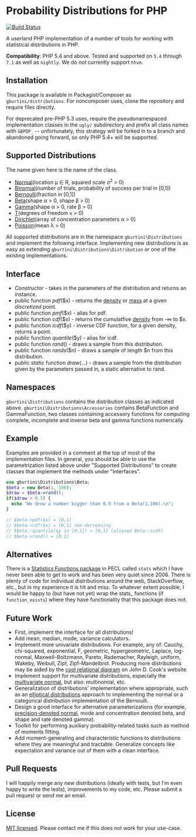 # Probability Distributions for PHP

[![Build Status](https://travis-ci.org/gburtini/Probability-Distributions-for-PHP.svg)](https://travis-ci.org/gburtini/Probability-Distributions-for-PHP.svg)

A userland PHP implementation of a number of tools for working with statistical distributions in PHP.

**Compatibility**: PHP 5.4 and above. Tested and supported on `5.4` through `7.1` as well as `nightly`. We do _not_ currently support `hhvm`.

## Installation

This package is available in Packagist/Composer as `gburtini/distributions`. For noncomposer uses, clone the repository and require files directly.

For deprecated pre-PHP 5.3 uses, require the pseudonamespaced implementation classes in the `ugly/` subdirectory and prefix all class names with `GBPDP_` -- unfortunately, this strategy will be forked in to a branch and abandoned going forward, so only PHP 5.4+ will be supported.

## Supported Distributions

The name given here is the name of the class.

* [Normal](https://en.wikipedia.org/wiki/Normal_distribution)(location μ ∈ R, squared scale σ<sup>2</sup> > 0)
* [Binomial](https://en.wikipedia.org/wiki/Binomial_distribution)(number of trials, probability of success per trial in [0,1])
* [Bernoulli](https://en.wikipedia.org/wiki/Bernoulli_distribution)(fraction in [0,1])
* [Beta](https://en.wikipedia.org/wiki/Beta_distribution)(shape α > 0, shape β > 0)
* [Gamma](https://en.wikipedia.org/wiki/Gamma_distribution)(shape α > 0, rate β > 0)
* [T](https://en.wikipedia.org/wiki/Student's_t_distribution)(degrees of freedom v > 0)
* [Dirichlet](https://en.wikipedia.org/wiki/Dirichlet_distribution)(array of concentration parameters α > 0)
* [Poisson](https://en.wikipedia.org/wiki/Poisson_distribution)(mean λ > 0)

All supported distributions are in the namespace `gburtini\Distributions` and implement the following interface. Implementing new distributions is as easy as extending `gburtini\Distributions\Distribution` or one of the existing implementations.

## Interface

* _Constructor_ - takes in the parameters of the distribution and returns an instance.
* public function _pdf_($x) - returns the [density](https://en.wikipedia.org/wiki/Probability_density_function) or [mass](https://en.wikipedia.org/wiki/Probability_mass_function) at a given _discretized_ point.
* public function _pmf_($x) - alias for pdf.
* public function _cdf_($x) - returns the cumulatfive [density](https://en.wikipedia.org/wiki/Probability_density_function) from -∞ to $x.
* public function _icdf_($y) - inverse CDF function, for a given density, returns a point.
* public function _quantile_($y) - alias for icdf.
* public function _rand_() - draws a sample from this distribution.
* public function _rands_($n) - draws a sample of length $n from this distribution.
* public _static_ function _draw_(...) - draws a sample from the distribution given by the parameters passed in, a static alternative to rand.

## Namespaces

`gburtini\Distributions` contains the distribution classes as indicated above.
`gburtini\Distributions\Accessories` contains BetaFunction and GammaFunction, two classes containing accessory functions for computing complete, incomplete and inverse beta and gamma functions numerically.

## Example

Examples are provided in a comment at the top of most of the implementation files. In general, you should be able to use the parametrization listed above under "Supported Distributions" to create classes that implement the methods under "Interfaces".

```php
use gburtini\Distributions\Beta;
$beta = new Beta(1, 100);
$draw = $beta->rand();
if($draw > 0.5) {
  echo "We drew a number bigger than 0.5 from a Beta(1,100).\n";
}

// $beta->pdf($x) = [0,1]
// $beta->cdf($x) = [0,1] non-decreasing
// $beta::quantile($y in [0,1]) = [0,1] (aliased Beta::icdf)
// $beta->rand() = [0,1]
```

## Alternatives

There is a [Statistics Functions package](http://php.net/manual/en/ref.stats.php) in PECL called `stats` which I have never been able to get to work and has been very quiet since 2006. There is plenty of code for individual distributions around the web, StackOverflow, etc., but in my experience it is hit and miss. To whatever extent possible, I would be happy to (but have not yet) wrap the stats\_ functions (if `function_exists`) where they have functionality that this package does not.

## Future Work

* First, implement the interface for all distributions!
* Add mean, median, mode, variance calculators.
* Implement more univariate distributions. For example, any of: Cauchy, chi-squared, exponential, F, geometric, hypergeometric, Laplace, log-normal, Maxwell–Boltzmann, Pareto, Rademacher, Rayleigh, uniform, Wakeby, Weibull, Zipf, Zipf-Mandelbrot. Producing more distributions may be aided by the [cool relational diagram](http://www.johndcook.com/blog/distribution_chart/) on John D. Cook's website.
* Implement support for multivariate distributions, especially the [multivariate normal](https://en.wikipedia.org/wiki/Multivariate_normal_distribution), but also: multinomial, etc.
* Generalization of distributions' implementation where appropriate, such as an [elliptical distributions](https://en.wikipedia.org/wiki/Elliptical_distribution) approach to implementing the normal or a categorical distribution implementation of the Bernoulli.
* Design a good interface for alternative parameterizations (for example, [precision-denoted normal](https://en.wikipedia.org/wiki/Normal_distribution#Alternative_parameterizations), mode and concentration denoted beta, and shape and rate denoted gamma).
* Toolkit for performing auxiliary probability-related tasks such as method of moments fitting.
* Add moment-generating and characteristic functions to distributions where they are meaningful and tractable. Generalize concepts like expectation and variance out of them with a clean interface.

## Pull Requests

I will happily merge any new distributions (ideally with tests, but I'm even happy to write the tests), improvements to my code, etc. Please submit a pull request or send me an email.

## License

[MIT licensed](https://tldrlegal.com/license/mit-license). Please contact me if this does not work for your use-case.
